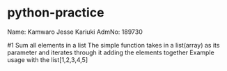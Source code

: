 # python-practice
Name: Kamwaro Jesse Kariuki
AdmNo: 189730


#1 Sum all elements in a list
The simple function takes in a list(array) as its parameter and iterates through it adding the elements together
Example usage with the list[1,2,3,4,5]